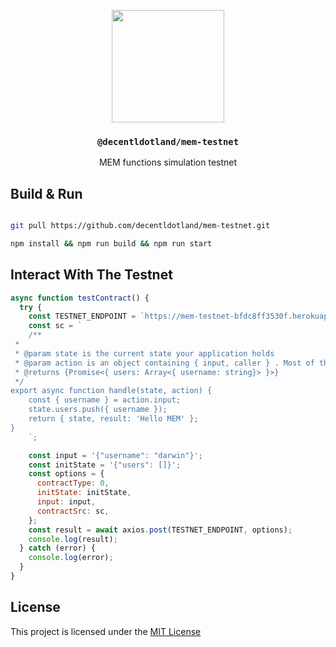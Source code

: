 <p align="center">
  <a href="https://decent.land">
    <img src="https://mem-home.vercel.app/icons/mem/mem-logo-v2.svg" height="180">
  </a>
  <h3 align="center"><code>@decentldotland/mem-testnet</code></h3>
  <p align="center">MEM functions simulation testnet</p>
</p>



## Build & Run

```bash

git pull https://github.com/decentldotland/mem-testnet.git

npm install && npm run build && npm run start

```

## Interact With The Testnet
```js
async function testContract() {
  try {
    const TESTNET_ENDPOINT = `https://mem-testnet-bfdc8ff3530f.herokuapp.com/`;
    const sc = `
    /**
 *
 * @param state is the current state your application holds
 * @param action is an object containing { input, caller } . Most of the times you will only use \`action.input\` which contains the input passed as a write operation
 * @returns {Promise<{ users: Array<{ username: string}> }>}
 */
export async function handle(state, action) {
    const { username } = action.input;
    state.users.push({ username });
    return { state, result: 'Hello MEM' };
}
    `;

    const input = '{"username": "darwin"}';
    const initState = '{"users": []}';
    const options = {
      contractType: 0,
      initState: initState,
      input: input,
      contractSrc: sc,
    };
    const result = await axios.post(TESTNET_ENDPOINT, options);
    console.log(result);
  } catch (error) {
    console.log(error);
  }
}

```

## License
This project is licensed under the [MIT License](./LICENSE)




